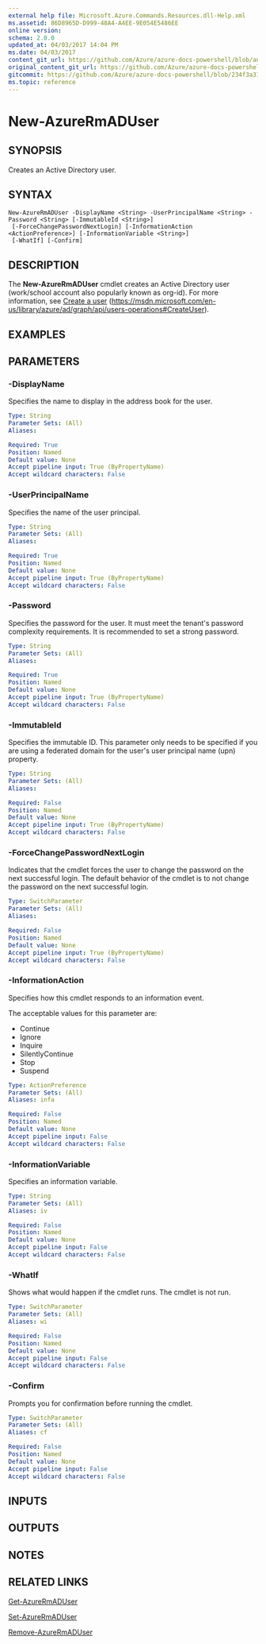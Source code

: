 ```yaml
---
external help file: Microsoft.Azure.Commands.Resources.dll-Help.xml
ms.assetid: 86D8965D-D999-48A4-A4EE-9E054E5486EE
online version:
schema: 2.0.0
updated_at: 04/03/2017 14:04 PM
ms.date: 04/03/2017
content_git_url: https://github.com/Azure/azure-docs-powershell/blob/anne052617/azureps-cmdlets-docs/ResourceManager/AzureRM.Resources/v3.7.0/New-AzureRmADUser.md
original_content_git_url: https://github.com/Azure/azure-docs-powershell/blob/anne052617/azureps-cmdlets-docs/ResourceManager/AzureRM.Resources/v3.7.0/New-AzureRmADUser.md
gitcommit: https://github.com/Azure/azure-docs-powershell/blob/234f3a31ede46045e7977cdbbd673be5cd2e864f
ms.topic: reference
---
```


# New-AzureRmADUser

## SYNOPSIS
Creates an Active Directory user.

## SYNTAX

```
New-AzureRmADUser -DisplayName <String> -UserPrincipalName <String> -Password <String> [-ImmutableId <String>]
 [-ForceChangePasswordNextLogin] [-InformationAction <ActionPreference>] [-InformationVariable <String>]
 [-WhatIf] [-Confirm]
```

## DESCRIPTION
The **New-AzureRmADUser** cmdlet creates an Active Directory user (work/school account also popularly known as org-id).
For more information, see [Create a user](https://msdn.microsoft.com/en-us/library/azure/ad/graph/api/users-operations#CreateUser) (https://msdn.microsoft.com/en-us/library/azure/ad/graph/api/users-operations#CreateUser).

## EXAMPLES

## PARAMETERS

### -DisplayName
Specifies the name to display in the address book for the user.

```yaml
Type: String
Parameter Sets: (All)
Aliases:

Required: True
Position: Named
Default value: None
Accept pipeline input: True (ByPropertyName)
Accept wildcard characters: False
```

### -UserPrincipalName
Specifies the name of the user principal.

```yaml
Type: String
Parameter Sets: (All)
Aliases:

Required: True
Position: Named
Default value: None
Accept pipeline input: True (ByPropertyName)
Accept wildcard characters: False
```

### -Password
Specifies the password for the user.
It must meet the tenant's password complexity requirements.
It is recommended to set a strong password.

```yaml
Type: String
Parameter Sets: (All)
Aliases:

Required: True
Position: Named
Default value: None
Accept pipeline input: True (ByPropertyName)
Accept wildcard characters: False
```

### -ImmutableId
Specifies the immutable ID.
This parameter only needs to be specified if you are using a federated domain for the user's user principal name (upn) property.

```yaml
Type: String
Parameter Sets: (All)
Aliases:

Required: False
Position: Named
Default value: None
Accept pipeline input: True (ByPropertyName)
Accept wildcard characters: False
```

### -ForceChangePasswordNextLogin
Indicates that the cmdlet forces the user to change the password on the next successful login.
The default behavior of the cmdlet is to not change the password on the next successful login.

```yaml
Type: SwitchParameter
Parameter Sets: (All)
Aliases:

Required: False
Position: Named
Default value: None
Accept pipeline input: True (ByPropertyName)
Accept wildcard characters: False
```

### -InformationAction
Specifies how this cmdlet responds to an information event.

The acceptable values for this parameter are:

- Continue
- Ignore
- Inquire
- SilentlyContinue
- Stop
- Suspend

```yaml
Type: ActionPreference
Parameter Sets: (All)
Aliases: infa

Required: False
Position: Named
Default value: None
Accept pipeline input: False
Accept wildcard characters: False
```

### -InformationVariable
Specifies an information variable.

```yaml
Type: String
Parameter Sets: (All)
Aliases: iv

Required: False
Position: Named
Default value: None
Accept pipeline input: False
Accept wildcard characters: False
```

### -WhatIf
Shows what would happen if the cmdlet runs.
The cmdlet is not run.

```yaml
Type: SwitchParameter
Parameter Sets: (All)
Aliases: wi

Required: False
Position: Named
Default value: None
Accept pipeline input: False
Accept wildcard characters: False
```

### -Confirm
Prompts you for confirmation before running the cmdlet.

```yaml
Type: SwitchParameter
Parameter Sets: (All)
Aliases: cf

Required: False
Position: Named
Default value: None
Accept pipeline input: False
Accept wildcard characters: False
```

## INPUTS

## OUTPUTS

## NOTES

## RELATED LINKS

[Get-AzureRmADUser](./Get-AzureRmADUser.md)

[Set-AzureRmADUser](./Set-AzureRmADUser.md)

[Remove-AzureRmADUser](./Remove-AzureRmADUser.md)
